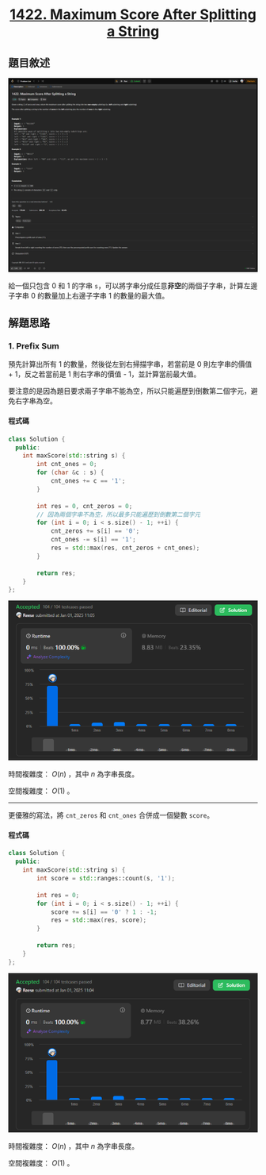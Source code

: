 # <center> [1422. Maximum Score After Splitting a String](https://leetcode.com/problems/maximum-score-after-splitting-a-string/description/) </center>

## 題目敘述

[![](https://raw.githubusercontent.com/reese60525/ForPicGo/main/Pictures202501011044557.png)](https://raw.githubusercontent.com/reese60525/ForPicGo/main/Pictures202501011044557.png)

給一個只包含 0 和 1 的字串 `s`，可以將字串分成任意**非空**的兩個子字串，計算左邊子字串 0 的數量加上右邊子字串 1 的數量的最大值。

## 解題思路

### 1. Prefix Sum

預先計算出所有 1 的數量，然後從左到右掃描字串，若當前是 0 則左字串的價值 + 1，反之若當前是 1 則右字串的價值 - 1，並計算當前最大值。

要注意的是因為題目要求兩子字串不能為空，所以只能遍歷到倒數第二個字元，避免右字串為空。

#### 程式碼

```cpp {.line-numbers}
class Solution {
  public:
    int maxScore(std::string s) {
        int cnt_ones = 0;
        for (char &c : s) {
            cnt_ones += c == '1';
        }

        int res = 0, cnt_zeros = 0;
        // 因為兩個字串不為空，所以最多只能遍歷到倒數第二個字元
        for (int i = 0; i < s.size() - 1; ++i) {
            cnt_zeros += s[i] == '0';
            cnt_ones -= s[i] == '1';
            res = std::max(res, cnt_zeros + cnt_ones);
        }

        return res;
    }
};
```

[![](https://raw.githubusercontent.com/reese60525/ForPicGo/main/Pictures202501011105106.png)](https://raw.githubusercontent.com/reese60525/ForPicGo/main/Pictures202501011105106.png)

時間複雜度： $O(n)$ ，其中 $n$ 為字串長度。

空間複雜度： $O(1)$ 。

---

更優雅的寫法，將 `cnt_zeros` 和 `cnt_ones` 合併成一個變數 `score`。

#### 程式碼

```cpp {.line-numbers}
class Solution {
  public:
    int maxScore(std::string s) {
        int score = std::ranges::count(s, '1');

        int res = 0;
        for (int i = 0; i < s.size() - 1; ++i) {
            score += s[i] == '0' ? 1 : -1;
            res = std::max(res, score);
        }

        return res;
    }
};
```

[![](https://raw.githubusercontent.com/reese60525/ForPicGo/main/Pictures202501011104032.png)](https://raw.githubusercontent.com/reese60525/ForPicGo/main/Pictures202501011104032.png)

時間複雜度： $O(n)$ ，其中 $n$ 為字串長度。

空間複雜度： $O(1)$ 。

